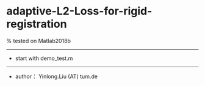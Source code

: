 # adaptive-L2-Loss-for-rigid-registration

% tested on Matlab2018b

---------------------


* start with demo_test.m


-------------------------


* author： Yinlong.Liu (AT) tum.de

